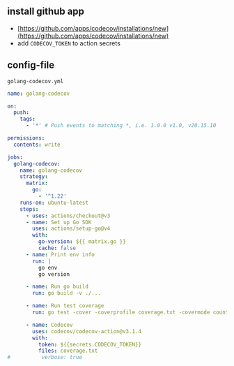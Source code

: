 ## install github app

- [https://github.com/apps/codecov/installations/new](https://github.com/apps/codecov/installations/new)
- add `CODECOV_TOKEN` to action secrets

## config-file

`golang-codecov.yml`

```yml
name: golang-codecov

on:
  push:
    tags:
      - '*' # Push events to matching *, i.e. 1.0.0 v1.0, v20.15.10

permissions:
  contents: write

jobs:
  golang-codecov:
    name: golang-codecov
    strategy:
      matrix:
        go:
          - '^1.22'
    runs-on: ubuntu-latest
    steps:
      - uses: actions/checkout@v3
      - name: Set up Go SDK
        uses: actions/setup-go@v4
        with:
          go-version: ${{ matrix.go }}
          cache: false
      - name: Print env info
        run: |
          go env
          go version

      - name: Run go build
        run: go build -v ./...

      - name: Run test coverage
        run: go test -cover -coverprofile coverage.txt -covermode count -coverpkg ./... -tags test -v ./...

      - name: Codecov
        uses: codecov/codecov-action@v3.1.4
        with:
          token: ${{secrets.CODECOV_TOKEN}}
          files: coverage.txt
#          verbose: true

```